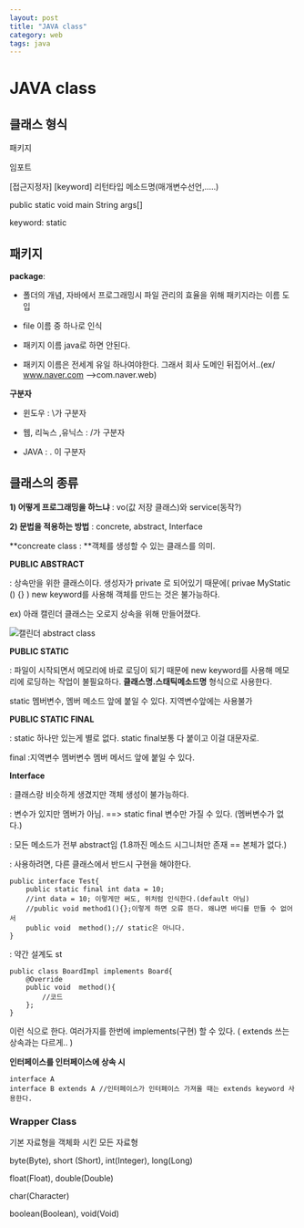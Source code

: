 ```yaml
---
layout: post
title: "JAVA class"
category: web
tags: java
---
```

# JAVA class


## 클래스 형식

패키지

임포트

[접근지정자] [keyword] 리턴타입 메소드명(매개변수선언,.....)

public 			static			void		main		String args[]

keyword: static



## 패키지

**package**:

- 폴더의 개념, 자바에서 프로그래밍시 파일 관리의 효율을 위해 패키지라는 이름 도입

- file 이름 중 하나로 인식

- 패키지 이름 java로 하면 안된다.
- 패키지 이름은 전세계 유일 하나여야한다. 그래서 회사 도메인 뒤집어서..(ex/ www.naver.com -->com.naver.web)



**구분자**

- 윈도우 : \가 구분자

- 웹, 리눅스 ,유닉스 : /가 구분자

- JAVA : . 이 구분자



## 클래스의 종류

**1) 어떻게 프로그래밍을 하느냐** : vo(값 저장 클래스)와 service(동작?)

**2) 문법을 적용하는 방법** : concrete, abstract, Interface

**concreate class : **객체를 생성할 수 있는 클래스를 의미.



**PUBLIC ABSTRACT**

: 상속만을 위한 클래스이다. 생성자가 private 로 되어있기 때문에( privae MyStatic () {} ) new keyword를 사용해 객체를 만드는 것은 불가능하다.

ex) 아래 캘린더 클래스는 오로지 상속을 위해 만들어졌다.

![캘린더 abstract class](https://user-images.githubusercontent.com/37058233/93461349-9c4fcf80-f91f-11ea-8cc4-a31bf7732175.PNG)



**PUBLIC STATIC**

: 파일이 시작되면서 메모리에 바로 로딩이 되기 때문에 new keyword를 사용해 메모리에 로딩하는 작업이 불필요하다. **클래스명.스태틱메소드명** 형식으로 사용한다.

static 멤버변수, 멤버 메소드 앞에 붙일 수 있다. 지역변수앞에는 사용불가



**PUBLIC STATIC FINAL**

: static 하나만 있는게 별로 없다. static final보통 다 붙이고 이걸 대문자로.

final :지역변수 멤버변수 멤버 메서드 앞에 붙일 수 있다.



**Interface**

: 클래스랑 비슷하게 생겼지만 객체 생성이 불가능하다.

: 변수가 있지만 멤버가 아님. ==> static final 변수만 가질 수 있다. (멤버변수가 없다.)

: 모든 메소드가 전부 abstract임 (1.8까진 메소드 시그니처만 존재 == 본체가 없다.)

: 사용하려면, 다른 클래스에서 반드시 구현을 해야한다.

```
public interface Test{
	public static final int data = 10;
	//int data = 10; 이렇게만 써도, 위처럼 인식한다.(default 아님)
	//public void method1(){};이렇게 하면 오류 뜬다. 왜냐면 바디를 만들 수 없어서
	public void  method();// static은 아니다.
}
```

: 약간 설계도 st

```
public class BoardImpl implements Board{
	@Override
	public void  method(){
		//코드
	};
}
```

이런 식으로 한다. 여러가지를 한번에 implements(구현) 할 수 있다. ( extends 쓰는 상속과는 다르게.. )



**인터페이스를 인터페이스에 상속 시**

```
interface A
interface B extends A //인터페이스가 인터페이스 가져올 때는 extends keyword 사용한다.
```



### Wrapper Class

기본 자료형을 객체화 시킨 모든 자료형

byte(Byte), short (Short), int(Integer), long(Long)

float(Float), double(Double)

char(Character)

boolean(Boolean), void(Void)
